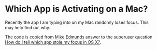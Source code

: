 # Which App is Activating on a Mac?

Recently the app I am typing into on my Mac randomly loses focus. This may help find out why.

The code is copied from [Mike Edmunds](https://github.com/medmunds) answer to the superuser question [How do I tell which app stole my focus in OS X?](https://superuser.com/a/874314/166855).
